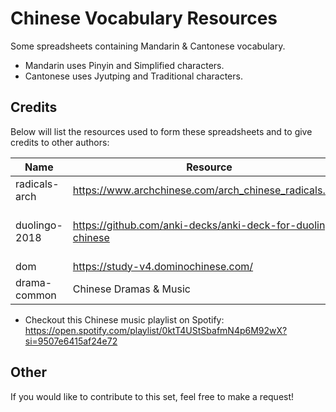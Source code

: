 # Chinese Vocabulary Resources
Some spreadsheets containing Mandarin & Cantonese vocabulary.

- Mandarin uses Pinyin and Simplified characters.
- Cantonese uses Jyutping and Traditional characters.

## Credits
Below will list the resources used to form these spreadsheets and to give credits to other authors:

|Name|Resource|Authors|
|----------------|------------|-------|
|radicals-arch   |https://www.archchinese.com/arch_chinese_radicals.html | The Arch Chinese Team|
|duolingo-2018   |https://github.com/anki-decks/anki-deck-for-duolingo-chinese | @nicolas-raoul (https://github.com/nicolas-raoul) and @leonfox1 (https://github.com/leonfox1)|
|dom       |https://study-v4.dominochinese.com/ | The Domino Chinese Team
|drama-common|Chinese Dramas & Music|Phrases & words I've personally collected.|

- Checkout this Chinese music playlist on Spotify: https://open.spotify.com/playlist/0ktT4UStSbafmN4p6M92wX?si=9507e6415af24e72

## Other
If you would like to contribute to this set, feel free to make a request!
